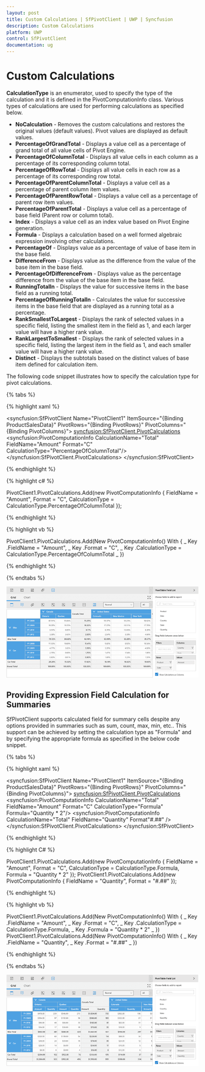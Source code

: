 ```yaml
---
layout: post
title: Custom Calculations | SfPivotClient | UWP | Syncfusion
description: Custom Calculations
platform: UWP
control: SfPivotClient
documentation: ug
---
```


# Custom Calculations

**CalculationType** is an enumerator, used to specify the type of the calculation and it is defined in the PivotComputationInfo class. Various types of calculations are used for performing calculations as specified below.

* **NoCalculation** - Removes the custom calculations and restores the original values (default values). Pivot values are displayed as default values.
* **PercentageOfGrandTotal** - Displays a value cell as a percentage of grand total of all value cells of Pivot Engine.
* **PercentageOfColumnTotal** - Displays all value cells in each column as a percentage of its corresponding column total.
* **PercentageOfRowTotal** - Displays all value cells in each row as a percentage of its corresponding row total.
* **PercentageOfParentColumnTotal** - Displays a value cell as a percentage of parent column item values.
* **PercentageOfParentRowTotal** - Displays a value cell as a percentage of parent row item values.
* **PercentageOfParentTotal** - Displays a value cell as a percentage of base field (Parent row or column total).
* **Index** - Displays a value cell as an index value based on Pivot Engine generation.
* **Formula** - Displays a calculation based on a well formed algebraic expression involving other calculations.
* **PercentageOf** - Displays value as a percentage of value of base item in the base field.
* **DifferenceFrom** - Displays value as the difference from the value of the base item in the base field.
* **PercentageOfDifferenceFrom** - Displays value as the percentage difference from the value of the base item in the base field.
* **RunningTotalIn** - Displays the value for successive items in the base field as a running total.
* **PercentageOfRunningTotalIn** - Calculates the value for successive items in the base field that are displayed as a running total as a percentage.
* **RankSmallestToLargest** - Displays the rank of selected values in a specific field, listing the smallest item in the field as 1, and each larger value will have a higher rank value.
* **RankLargestToSmallest** - Displays the rank of selected values in a specific field, listing the largest item in the field as 1, and each smaller value will have a higher rank value.
* **Distinct** - Displays the subtotals based on the distinct values of base item defined for calculation item.

The following code snippet illustrates how to specify the calculation type for pivot calculations.

{% tabs %}

{% highlight xaml %}

<syncfusion:SfPivotClient Name="PivotClient1" ItemSource="{Binding ProductSalesData}"
                        PivotRows="{Binding PivotRows}" PivotColumns="{Binding PivotColumns}">
    <syncfusion:SfPivotClient.PivotCalculations>
        <syncfusion:PivotComputationInfo CalculationName="Total" FieldName="Amount" Format="C" CalculationType="PercentageOfColumnTotal"/>
    </syncfusion:SfPivotClient.PivotCalculations>
</syncfusion:SfPivotClient>

{% endhighlight %}

{% highlight c# %}

PivotClient1.PivotCalculations.Add(new PivotComputationInfo
{
    FieldName = "Amount",
    Format = "C",
    CalculationType = CalculationType.PercentageOfColumnTotal
});

{% endhighlight %}

{% highlight vb %}

PivotClient1.PivotCalculations.Add(New PivotComputationInfo() With
{ _
    Key .FieldName = "Amount", _
    Key .Format = "C", _
    Key .CalculationType = CalculationType.PercentageOfColumnTotal _
})

{% endhighlight %}

{% endtabs %}

![](Custom-Calculations_images/custom_calculations-image1.png)

## Providing Expression Field Calculation for Summaries

SfPivotClient supports calculated field for summary cells despite any options provided in summaries such as sum, count, max, min, etc.. This support can be achieved by setting the calculation type as "Formula" and by specifying the appropriate formula as specified in the below code snippet.

{% tabs %}

{% highlight xaml %}

<syncfusion:SfPivotClient Name="PivotClient1" ItemSource="{Binding ProductSalesData}"
                        PivotRows="{Binding PivotRows}" PivotColumns="{Binding PivotColumns}">
<syncfusion:SfPivotClient.PivotCalculations>
<syncfusion:PivotComputationInfo CalculationName="Total" FieldName="Amount" Format="C" CalculationType="Formula" Formula="Quantity * 2"/>
<syncfusion:PivotComputationInfo CalculationName="Total" FieldName="Quantity" Format"#.##" />
</syncfusion:SfPivotClient.PivotCalculations>
</syncfusion:SfPivotClient>

{% endhighlight %}

{% highlight C# %}

PivotClient1.PivotCalculations.Add(new PivotComputationInfo { FieldName = "Amount", Format = "C", CalculationType = CalculationType.Formula, Formula = "Quantity * 2" });
PivotClient1.PivotCalculations.Add(new PivotComputationInfo { FieldName = "Quantity", Format = "#.##" });

{% endhighlight %}

{% highlight vb %}

PivotClient1.PivotCalculations.Add(New PivotComputationInfo() With { _
    Key .FieldName = "Amount", _
    Key .Format = "C", _
    Key .CalculationType = CalculationType.Formula, _
    Key .Formula = "Quantity * 2" _
})
PivotClient1.PivotCalculations.Add(New PivotComputationInfo() With { _
    Key .FieldName = "Quantity", _
    Key .Format = "#.##" _
})

{% endhighlight %}

{% endtabs %}

![](Custom-Calculations_images/custom-calculations_image2.png)